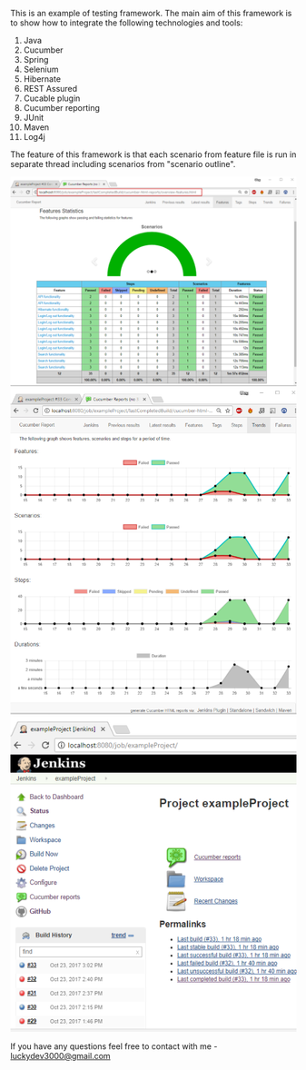 This is an example of testing framework. The main aim of this framework is to show how to integrate the following technologies and tools:

1. Java
2. Cucumber
3. Spring
4. Selenium
5. Hibernate
6. REST Assured 
7. Cucable plugin
8. Cucumber reporting
9. JUnit
10. Maven
11. Log4j

The feature of this framework is that each scenario from feature file is run in separate thread including scenarios from "scenario outline". 

![Test report](img/reportFeatures.png?raw=true "Test report")
![Trends](img/reportTrends.png?raw=true "Trends")
![Trends](img/buildHistory.png?raw=true "Build history")

If you have any questions feel free to contact with me - luckydev3000@gmail.com